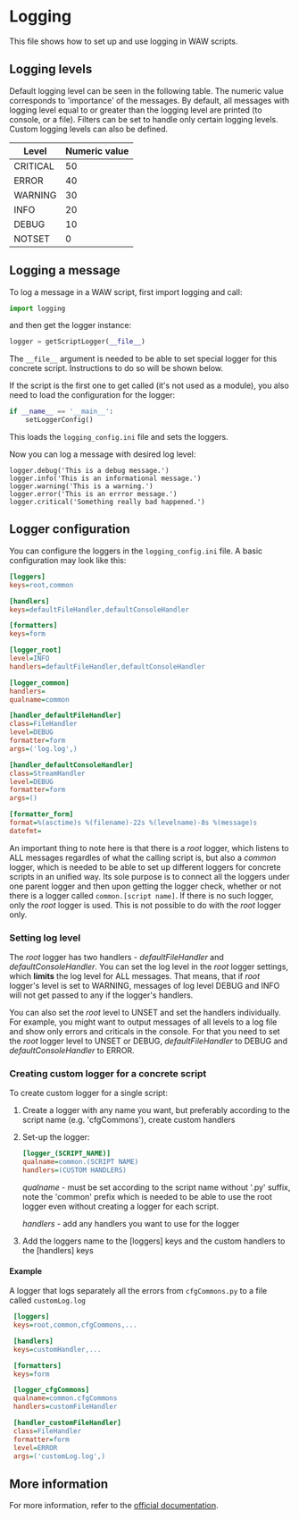 # Logging
This file shows how to set up and use logging in WAW scripts.

## Logging levels
Default logging level can be seen in the following table. The numeric value corresponds to 'importance' of the messages. By default, all messages with logging level equal to or greater than the logging level are printed (to console, or a file). Filters can be set to handle only certain logging levels. Custom logging levels can also be defined.

| Level    | Numeric value |
|----------|-------|
| CRITICAL | 50    |
| ERROR    | 40    |
| WARNING  | 30    |
| INFO     | 20    |
| DEBUG    | 10    |
| NOTSET   | 0     |

## Logging a message
To log a message in a WAW script, first import logging and call:

```python
import logging
```

and then get the logger instance:

```python
logger = getScriptLogger(__file__)
```

The `__file__` argument is needed to be able to set special logger for this concrete script. Instructions to do so will be shown below.

If the script is the first one to get called (it's not used as a module), you also need to load the configuration for the logger:

```python
if __name__ == '__main__':
    setLoggerConfig()
```

This loads the `logging_config.ini` file and sets the loggers.

Now you can log a message with desired log level:
```
logger.debug('This is a debug message.')
logger.info('This is an informational message.')
logger.warning('This is a warning.')
logger.error('This is an errror message.')
logger.critical('Something really bad happened.')
```

## Logger configuration
You can configure the loggers in the `logging_config.ini` file. A basic configuration may look like this:
```ini
[loggers]
keys=root,common

[handlers]
keys=defaultFileHandler,defaultConsoleHandler

[formatters]
keys=form

[logger_root]
level=INFO
handlers=defaultFileHandler,defaultConsoleHandler

[logger_common]
handlers=
qualname=common

[handler_defaultFileHandler]
class=FileHandler
level=DEBUG
formatter=form
args=('log.log',)

[handler_defaultConsoleHandler]
class=StreamHandler
level=DEBUG
formatter=form
args=()

[formatter_form]
format=%(asctime)s %(filename)-22s %(levelname)-8s %(message)s
datefmt=
```

An important thing to note here is that there is a _root_ logger, which listens to ALL messages regardles of what the calling script is, but also a _common_ logger, which is needed to be able to set up different loggers for concrete scripts in an unified way. Its sole purpose is to connect all the loggers under one parent logger and then upon getting the logger check, whether or not there is a logger called `common.[script name]`. If there is no such logger, only the _root_ logger is used. This is not possible to do with the _root_ logger only.

### Setting log level
The _root_ logger has two handlers - _defaultFileHandler_ and _defaultConsoleHandler_. You can set the log level in the _root_ logger settings, which **limits**  the log level for ALL messages. That means, that if _root_ logger's level is set to WARNING, messages of log level DEBUG and INFO will not get passed to any if the logger's handlers. 

You can also set the _root_ level to UNSET and set the handlers individually. For example, you might want to output messages of all levels to a log file and show only errors and criticals in the console. For that you need to set the _root_ logger level to UNSET or DEBUG, _defaultFileHandler_ to DEBUG and _defaultConsoleHandler_ to ERROR.

### Creating custom logger for a concrete script

To create custom logger for a single script:
1) Create a logger with any name you want, but preferably according to the script name (e.g. 'cfgCommons'), create custom handlers
2) Set-up the logger:
    ```ini
    [logger_(SCRIPT_NAME)]
    qualname=common.(SCRIPT NAME)
    handlers=(CUSTOM HANDLERS)
    ```
    _qualname_ - must be set according to the script name without '.py' suffix, note the 'common' prefix which is needed to be able to use the root logger even without creating a logger for each script.

    _handlers_ - add any handlers you want to use for the logger

3) Add the loggers name to the [loggers] keys and the custom handlers to the [handlers] keys


#### Example
A logger that logs separately all the errors from `cfgCommons.py` to a file called `customLog.log`

```ini
 [loggers]
 keys=root,common,cfgCommons,...

 [handlers]
 keys=customHandler,...

 [formatters]
 keys=form

 [logger_cfgCommons]
 qualname=common.cfgCommons
 handlers=customFileHandler

 [handler_customFileHandler]
 class=FileHandler
 formatter=form
 level=ERROR
 args=('customLog.log',)
```

## More information
For more information, refer to the [official documentation](https://docs.python.org/3/library/logging.html).